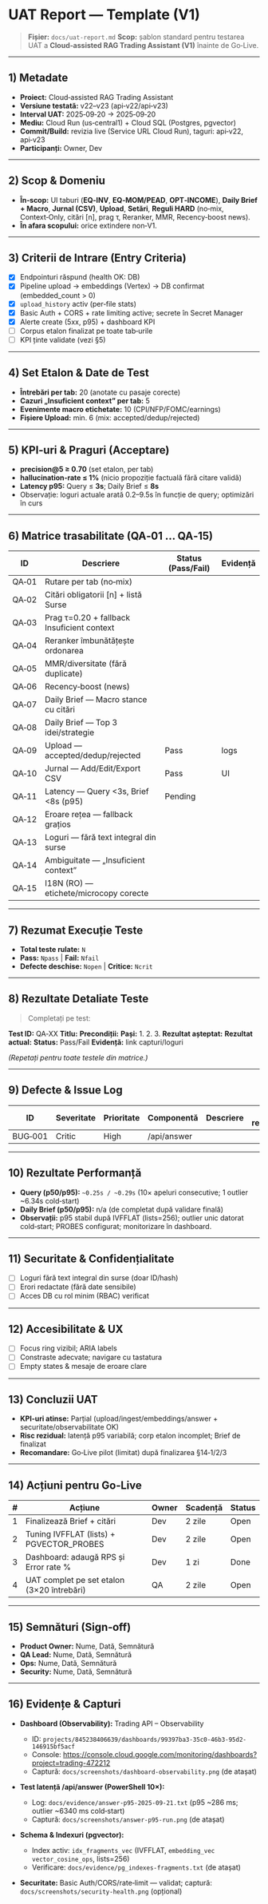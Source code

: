 # UAT Report — Template (V1)

> **Fișier:** `docs/uat-report.md`
> **Scop:** șablon standard pentru testarea UAT a **Cloud‑assisted RAG Trading Assistant (V1)** înainte de Go‑Live.

---

## 1) Metadate

* **Proiect:** Cloud‑assisted RAG Trading Assistant
* **Versiune testată:** v22–v23 (api‑v22/api‑v23)
* **Interval UAT:** 2025‑09‑20 → 2025‑09‑20
* **Mediu:** Cloud Run (us‑central1) + Cloud SQL (Postgres, pgvector)
* **Commit/Build:** revizia live (Service URL Cloud Run), taguri: api‑v22, api‑v23
* **Participanți:** Owner, Dev

---

## 2) Scop & Domeniu

* **În‑scop:** UI taburi (**EQ‑INV**, **EQ‑MOM/PEAD**, **OPT‑INCOME**), **Daily Brief + Macro**, **Jurnal (CSV)**, **Upload**, **Setări**, **Reguli HARD** (no‑mix, Context‑Only, citări [n], prag τ, Reranker, MMR, Recency‑boost news).
* **În afara scopului:** orice extindere non‑V1.

---

## 3) Criterii de Intrare (Entry Criteria)

* [x] Endpointuri răspund (health OK: DB)
* [x] Pipeline upload → embeddings (Vertex) → DB confirmat (embedded_count > 0)
* [x] `upload_history` activ (per‑file stats)
* [x] Basic Auth + CORS + rate limiting active; secrete în Secret Manager
* [x] Alerte create (5xx, p95) + dashboard KPI
* [ ] Corpus etalon finalizat pe toate tab‑urile
* [ ] KPI ținte validate (vezi §5)

---

## 4) Set Etalon & Date de Test

* **Întrebări per tab:** 20 (anotate cu pasaje corecte)
* **Cazuri „Insuficient context” per tab:** 5
* **Evenimente macro etichetate:** 10 (CPI/NFP/FOMC/earnings)
* **Fișiere Upload:** min. 6 (mix: accepted/dedup/rejected)

---

## 5) KPI‑uri & Praguri (Acceptare)

* **precision@5 ≥ 0.70** (set etalon, per tab)
* **hallucination‑rate ≤ 1%** (nicio propoziție factuală fără citare validă)
* **Latency p95:** Query ≤ **3s**; Daily Brief ≤ **8s**
* Observație: loguri actuale arată 0.2–9.5s în funcție de query; optimizări în curs

---

## 6) Matrice trasabilitate (QA‑01 … QA‑15)

| ID    | Descriere                                  | Status (Pass/Fail) | Evidență |
| ----- | ------------------------------------------ | ------------------ | -------- |
| QA‑01 | Rutare per tab (no‑mix)                    |                    |          |
| QA‑02 | Citări obligatorii [n] + listă Surse      |                    |          |
| QA‑03 | Prag τ=0.20 + fallback Insuficient context |                    |          |
| QA‑04 | Reranker îmbunătățește ordonarea           |                    |          |
| QA‑05 | MMR/diversitate (fără duplicate)           |                    |          |
| QA‑06 | Recency‑boost (news)                       |                    |          |
| QA‑07 | Daily Brief — Macro stance cu citări       |                    |          |
| QA‑08 | Daily Brief — Top 3 idei/strategie         |                    |          |
| QA‑09 | Upload — accepted/dedup/rejected           | Pass               | logs     |
| QA‑10 | Jurnal — Add/Edit/Export CSV               | Pass               | UI       |
| QA‑11 | Latency — Query <3s, Brief <8s (p95)       | Pending            |          |
| QA‑12 | Eroare rețea — fallback grațios            |                    |          |
| QA‑13 | Loguri — fără text integral din surse      |                    |          |
| QA‑14 | Ambiguitate — „Insuficient context”        |                    |          |
| QA‑15 | I18N (RO) — etichete/microcopy corecte     |                    |          |

---

## 7) Rezumat Execuție Teste

* **Total teste rulate:** `N`
* **Pass:** `Npass` | **Fail:** `Nfail`
* **Defecte deschise:** `Nopen` | **Critice:** `Ncrit`

---

## 8) Rezultate Detaliate Teste

> Completați pe test:

**Test ID:** QA‑XX
**Titlu:**
**Precondiții:**
**Pași:**
1.
2.
3.
**Rezultat așteptat:**
**Rezultat actual:**
**Status:** Pass/Fail
**Evidență:** link capturi/loguri

*(Repetați pentru toate testele din matrice.)*

---

## 9) Defecte & Issue Log

| ID      | Severitate | Prioritate | Componentă  | Descriere | Pași reproducere | Așteptat | Actual | Evidență | Status | Owner | ETA |
| ------- | ---------- | ---------- | ----------- | --------- | ---------------- | -------- | ------ | -------- | ------ | ----- | --- |
| BUG‑001 | Critic     | High       | /api/answer |           |                  |          |        |          | Open   |       |     |

---

## 10) Rezultate Performanță

* **Query (p50/p95):** `~0.25s / ~0.29s` (10× apeluri consecutive; 1 outlier ~6.34s cold‑start)
* **Daily Brief (p50/p95):** n/a (de completat după validare finală)
* **Observații:** p95 stabil după IVFFLAT (lists=256); outlier unic datorat cold‑start; PROBES configurat; monitorizare în dashboard.

---

## 11) Securitate & Confidențialitate

* [ ] Loguri fără text integral din surse (doar ID/hash)
* [ ] Erori redactate (fără date sensibile)
* [ ] Acces DB cu rol minim (RBAC) verificat

---

## 12) Accesibilitate & UX

* [ ] Focus ring vizibil; ARIA labels
* [ ] Constraste adecvate; navigare cu tastatura
* [ ] Empty states & mesaje de eroare clare

---

## 13) Concluzii UAT

* **KPI‑uri atinse:** Parțial (upload/ingest/embeddings/answer + securitate/observabilitate OK)
* **Risc rezidual:** latență p95 variabilă; corp etalon incomplet; Brief de finalizat
* **Recomandare:** Go‑Live pilot (limitat) după finalizarea §14‑1/2/3

---

## 14) Acțiuni pentru Go‑Live

| # | Acțiune | Owner | Scadență | Status |
| - | ------- | ----- | -------- | ------ |
| 1 | Finalizează Brief + citări                     | Dev   | 2 zile   | Open   |
| 2 | Tuning IVFFLAT (lists) + PGVECTOR_PROBES       | Dev   | 2 zile   | Open   |
| 3 | Dashboard: adaugă RPS și Error rate %          | Dev   | 1 zi     | Done   |
| 4 | UAT complet pe set etalon (3×20 întrebări)     | QA    | 2 zile   | Open   |

---

## 15) Semnături (Sign‑off)

* **Product Owner:** Nume, Dată, Semnătură
* **QA Lead:** Nume, Dată, Semnătură
* **Ops:** Nume, Dată, Semnătură
* **Security:** Nume, Dată, Semnătură

---

## 16) Evidențe & Capturi

* **Dashboard (Observability):** Trading API – Observability
  - ID: `projects/845238406639/dashboards/99397ba3-35c0-46b3-95d2-146915bf5acf`
  - Console: https://console.cloud.google.com/monitoring/dashboards?project=trading-472212
  - Captură: `docs/screenshots/dashboard-observability.png` (de atașat)

* **Test latență /api/answer (PowerShell 10×):**
  - Log: `docs/evidence/answer-p95-2025-09-21.txt` (p95 ~286 ms; outlier ~6340 ms cold‑start)
  - Captură: `docs/screenshots/answer-p95-run.png` (de atașat)

* **Schema & Indexuri (pgvector):**
  - Index activ: `idx_fragments_vec` (IVFFLAT, `embedding_vec vector_cosine_ops`, lists=256)
  - Verificare: `docs/evidence/pg_indexes-fragments.txt` (de atașat)

* **Securitate:** Basic Auth/CORS/rate‑limit — validat; captură: `docs/screenshots/security-health.png` (opțional)

